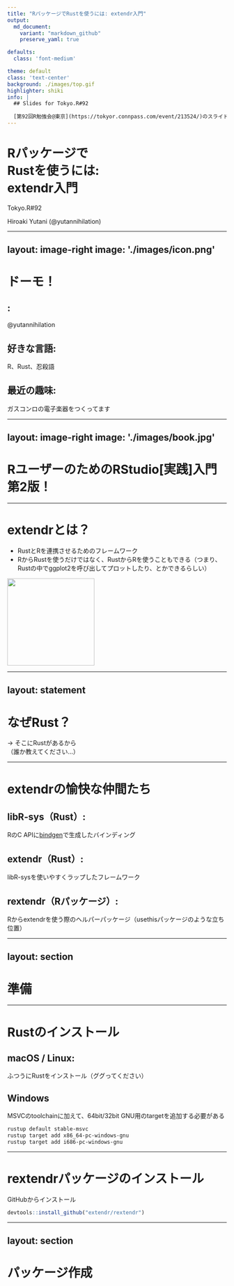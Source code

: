 ```yaml
---
title: "RパッケージでRustを使うには: extendr入門"
output:
  md_document:
    variant: "markdown_github"
    preserve_yaml: true

defaults:
  class: 'font-medium'

theme: default
class: 'text-center'
background: ./images/top.gif
highlighter: shiki
info: |
  ## Slides for Tokyo.R#92
  
  [第92回R勉強会@東京](https://tokyor.connpass.com/event/213524/)のスライドです 
---
```


# Rパッケージで<br/>Rustを使うには:<br/> extendr入門

Tokyo.R\#92

Hiroaki Yutani (@yutannihilation)

---
layout: image-right
image: './images/icon.png'
---

# ドーモ！

## <mdi-twitter style="display: inline"/>:

@yutannihilation

## 好きな言語:

R、Rust、忍殺語

## 最近の趣味:

ガスコンロの電子楽器をつくってます

---
layout: image-right
image: './images/book.jpg'
---

# RユーザーのためのRStudio\[実践\]入門 第2版！

------------------------------------------------------------------------

# extendrとは？

-   RustとRを連携させるためのフレームワーク
-   RからRustを使うだけではなく、RustからRを使うこともできる（つまり、Rustの中でggplot2を呼び出してプロットしたり、とかできるらしい）

<img src="images/extendr-logo.png" width="200" />

---
layout: statement
---

# なぜRust？

<v-clicks>

→ そこにRustがあるから<br>（誰か教えてください…）

</v-clicks>

------------------------------------------------------------------------

# extendrの愉快な仲間たち

## libR-sys（Rust）:

RのC
APIに[bindgen](https://github.com/rust-lang/rust-bindgen)で生成したバインディング

## extendr（Rust）:

libR-sysを使いやすくラップしたフレームワーク

## rextendr（Rパッケージ）:

Rからextendrを使う際のヘルパーパッケージ（usethisパッケージのような立ち位置）

---
layout: section
---

# 準備

------------------------------------------------------------------------

# Rustのインストール

## macOS / Linux:

ふつうにRustをインストール（ググってください）

## Windows

MSVCのtoolchainに加えて、64bit/32bit GNU用のtargetを追加する必要がある

``` bash
rustup default stable-msvc
rustup target add x86_64-pc-windows-gnu
rustup target add i686-pc-windows-gnu
```

------------------------------------------------------------------------

# rextendrパッケージのインストール

GitHubからインストール

``` r
devtools::install_github("extendr/rextendr")
```

---
layout: section
---

# パッケージ作成
